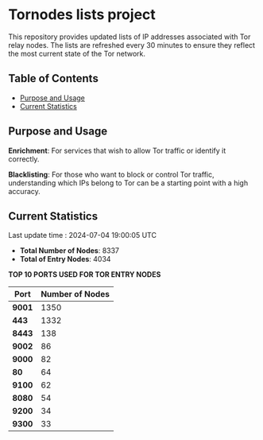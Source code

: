 # Tornodes lists project

This repository provides updated lists of IP addresses associated with Tor relay nodes. The lists are refreshed every 30 minutes to ensure they reflect the most current state of the Tor network.

## Table of Contents

- [Purpose and Usage](#purpose-and-usage)
- [Current Statistics](#current-statistics)


## Purpose and Usage

**Enrichment**: For services that wish to allow Tor traffic or identify it correctly.

**Blacklisting**: For those who want to block or control Tor traffic, understanding which IPs belong to Tor can be a starting point with a high accuracy.

## Current Statistics

Last update time : 2024-07-04 19:00:05 UTC

- **Total Number of Nodes**: 8337
- **Total of Entry Nodes**: 4034

**TOP 10 PORTS USED FOR TOR ENTRY NODES**

| **Port** | **Number of Nodes** |
|------|-----------------|
| **9001**   | 1350  |
| **443**   | 1332  |
| **8443**   | 138  |
| **9002**   | 86  |
| **9000**   | 82  |
| **80**   | 64  |
| **9100**   | 62  |
| **8080**   | 54  |
| **9200**   | 34  |
| **9300**   | 33  |

